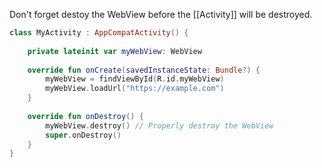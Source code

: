 Don't forget destoy the WebView before the [[Activity]] will be destroyed.

```kotlin
class MyActivity : AppCompatActivity() {  
  
	private lateinit var myWebView: WebView  
	  
	override fun onCreate(savedInstanceState: Bundle?) {  
		myWebView = findViewById(R.id.myWebView)  
		myWebView.loadUrl("https://example.com")  
	}  
	  
	override fun onDestroy() {  
		myWebView.destroy() // Properly destroy the WebView  
		super.onDestroy()  
	}  
}
```

